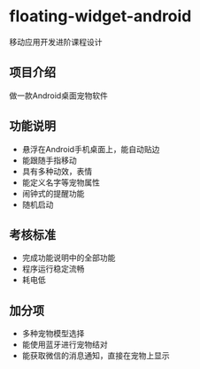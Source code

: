 # floating-widget-android
移动应用开发进阶课程设计

## 项目介绍
做一款Android桌面宠物软件
## 功能说明
* 悬浮在Android手机桌面上，能自动贴边
* 能跟随手指移动
* 具有多种动效，表情
* 能定义名字等宠物属性
* 闹钟式的提醒功能
* 随机启动
## 考核标准
* 完成功能说明中的全部功能
* 程序运行稳定流畅
* 耗电低
## 加分项
* 多种宠物模型选择
* 能使用蓝牙进行宠物结对
* 能获取微信的消息通知，直接在宠物上显示
